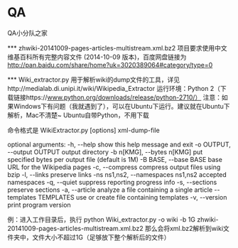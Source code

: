 # QA
QA小分队之家

*** zhwiki-20141009-pages-articles-multistream.xml.bz2
项目要求使用中文维基百科所有完整内容文件 (2014-10-09 版本)，百度网盘链接为
http://pan.baidu.com/share/home?uk=3020389064#category/type=0

*** Wiki_extractor.py
用于解析wiki的dump文件的工具，详见http://medialab.di.unipi.it/wiki/Wikipedia_Extractor
运行环境：Python 2（下载链接https://www.python.org/downloads/release/python-2710/）
注意：如果Windows下有问题（我就遇到了），可以在Ubuntu下运行。建议就在Ubuntu下解析，Mac不清楚~ Ubuntu自带Python，不用下载

命令格式是
WikiExtractor.py [options] xml-dump-file

optional arguments:
 -h, --help            show this help message and exit
 -o OUTPUT, --output OUTPUT
                       output directory
 -b n[KMG], --bytes n[KMG]
                       put specified bytes per output file (default is 1M)
 -B BASE, --base BASE  base URL for the Wikipedia pages
 -c, --compress        compress output files using bzip
 -l, --links           preserve links
 -ns ns1,ns2, --namespaces ns1,ns2
                       accepted namespaces
 -q, --quiet           suppress reporting progress info
 -s, --sections        preserve sections
 -a, --article         analyze a file containing a single article
 --templates TEMPLATES
                       use or create file containing templates
 -v, --version         print program version
 
 例：进入工作目录后，执行
 python Wiki_extractor.py -o wiki -b 1G zhwiki-20141009-pages-articles-multistream.xml.bz2
 那么会将xml.bz2解析到wiki文件夹中，文件大小不超过1G（足够放下整个解析后的文件）
 